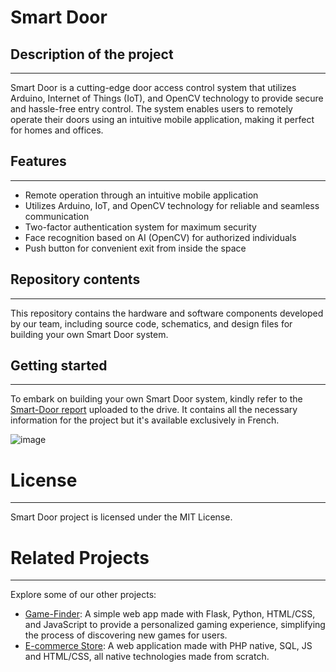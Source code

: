 # Smart Door

## Description of the project
---
Smart Door is a cutting-edge door access control system that utilizes Arduino, Internet of Things (IoT), and OpenCV technology to provide secure and hassle-free entry control. The system enables users to remotely operate their doors using an intuitive mobile application, making it perfect for homes and offices.

## Features
---
- Remote operation through an intuitive mobile application
- Utilizes Arduino, IoT, and OpenCV technology for reliable and seamless communication
- Two-factor authentication system for maximum security
- Face recognition based on AI (OpenCV) for authorized individuals
- Push button for convenient exit from inside the space

## Repository contents
---
This repository contains the hardware and software components developed by our team, including source code, schematics, and design files for building your own Smart Door system.

## Getting started
---
To embark on building your own Smart Door system, kindly refer to the [Smart-Door report](https://drive.google.com/drive/folders/1MKN39bfqW3K3Qk-hdvGKEYFSpYBxwTXW) uploaded to the drive. It contains all the necessary information for the project but it's available exclusively in French.

![image](https://github.com/Josh-techie/Smart_Door/assets/95583855/9e030c47-49cd-4267-b267-b5b73d643b46)

# License
---
Smart Door project is licensed under the MIT License.

# Related Projects
---
Explore some of our other projects:

- [Game-Finder](https://github.com/soufiane-oumalek/find_your_game): A simple web app made with Flask, Python, HTML/CSS, and JavaScript to provide a personalized gaming experience, simplifying the process of discovering new games for users.
- [E-commerce Store](https://github.com/Josh-techie/ecomm): A web application made with PHP native, SQL, JS and HTML/CSS, all native technologies made from scratch.
